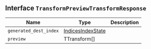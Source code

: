 ## Interface `TransformPreviewTransformResponse`

| Name | Type | Description |
| - | - | - |
| `generated_dest_index` | [IndicesIndexState](./IndicesIndexState.md) | &nbsp; |
| `preview` | TTransform[] | &nbsp; |
